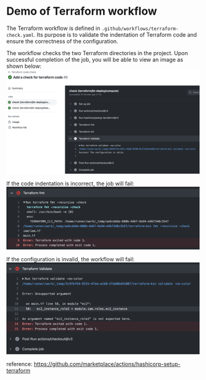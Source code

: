 # Demo of Terraform workflow

The Terraform workflow is defined in `.github/workflows/terraform-check.yaml`. Its purpose is to validate the indentation of Terraform code and ensure the correctness of the configuration.

The workflow checks the two Terraform directories in the project. Upon successful completion of the job, you will be able to view an image as shown below:
![terraform ok](./images/tf_ok.png)


If the code indentation is incorrect, the job will fail:
![terraform fmt](./images/tf_fmt.png)

If the configuration is invalid, the workflow will fail:
![terraform validate](./images/tf_validate.png)

reference: https://github.com/marketplace/actions/hashicorp-setup-terraform